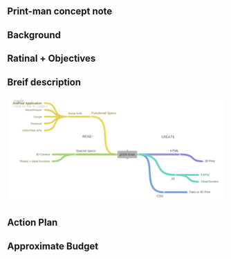 ## Print-man concept note


## Background

## Ratinal + Objectives

## Breif description
![caggleImage](../images/print-man.png)
## Action Plan

## Approximate Budget
